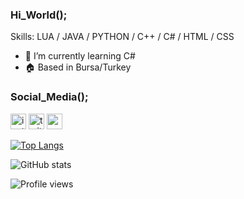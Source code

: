 ### Hi_World();
Skills: LUA / JAVA / PYTHON / C++ / C# / HTML / CSS

- 🌱 I’m currently learning C#
- 🏠 Based in Bursa/Turkey
### Social_Media();
[<img src='https://cdn.jsdelivr.net/npm/simple-icons@3.0.1/icons/instagram.svg' alt='instagram' height='25'>](https://www.instagram.com/berdancan96/)  [<img src='https://cdn.jsdelivr.net/npm/simple-icons@3.0.1/icons/twitter.svg' alt='twitter' height='25'>](https://twitter.com/berdancan96)  [<img src='https://cdn.jsdelivr.net/npm/simple-icons@3.0.1/icons/icloud.svg' alt='website' height='25'>](https://kgb2d.xyz)  

[![Top Langs](https://github-readme-stats.vercel.app/api/top-langs/?username=berdancanyet)](https://github.com/anuraghazra/github-readme-stats)

![GitHub stats](https://github-readme-stats.vercel.app/api?username=berdancanyet&show_icons=true)  

![Profile views](https://gpvc.arturio.dev/berdancanyet)  

<!--
**berdancanyet/berdancanyet** is a ✨ _special_ ✨ repository because its `README.md` (this file) appears on your GitHub profile.

Here are some ideas to get you started:

- 🔭 I’m currently working on ...
- 🌱 I’m currently learning ...
- 👯 I’m looking to collaborate on ...
- 🤔 I’m looking for help with ...
- 💬 Ask me about ...
- 📫 How to reach me: ...
- 😄 Pronouns: ...
- ⚡ Fun fact: ...
-->

